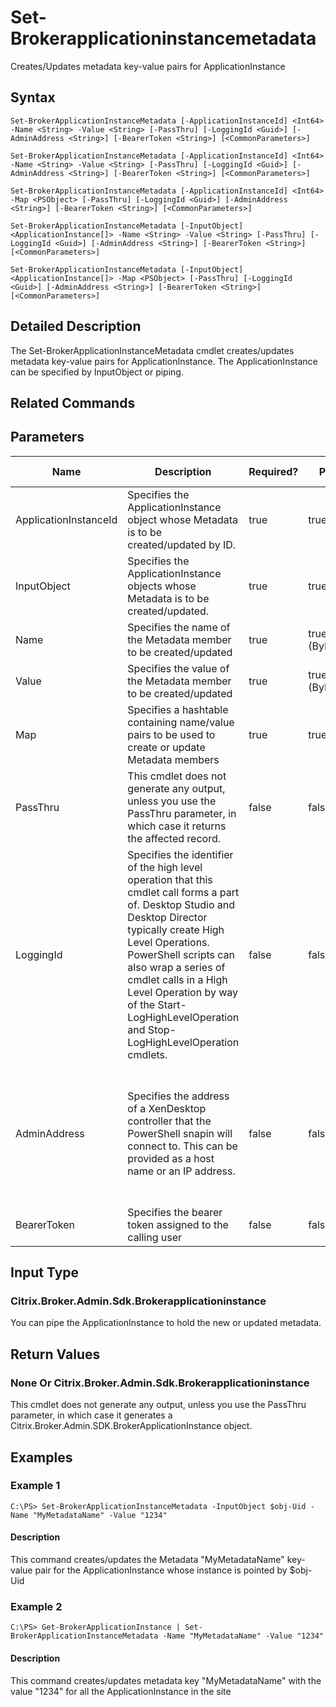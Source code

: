 ﻿
# Set-Brokerapplicationinstancemetadata
Creates/Updates metadata key-value pairs for ApplicationInstance
## Syntax
```
Set-BrokerApplicationInstanceMetadata [-ApplicationInstanceId] <Int64> -Name <String> -Value <String> [-PassThru] [-LoggingId <Guid>] [-AdminAddress <String>] [-BearerToken <String>] [<CommonParameters>]

Set-BrokerApplicationInstanceMetadata [-ApplicationInstanceId] <Int64> -Name <String> -Value <String> [-PassThru] [-LoggingId <Guid>] [-AdminAddress <String>] [-BearerToken <String>] [<CommonParameters>]

Set-BrokerApplicationInstanceMetadata [-ApplicationInstanceId] <Int64> -Map <PSObject> [-PassThru] [-LoggingId <Guid>] [-AdminAddress <String>] [-BearerToken <String>] [<CommonParameters>]

Set-BrokerApplicationInstanceMetadata [-InputObject] <ApplicationInstance[]> -Name <String> -Value <String> [-PassThru] [-LoggingId <Guid>] [-AdminAddress <String>] [-BearerToken <String>] [<CommonParameters>]

Set-BrokerApplicationInstanceMetadata [-InputObject] <ApplicationInstance[]> -Map <PSObject> [-PassThru] [-LoggingId <Guid>] [-AdminAddress <String>] [-BearerToken <String>] [<CommonParameters>]
```
## Detailed Description
The Set-BrokerApplicationInstanceMetadata cmdlet creates/updates metadata key-value pairs for ApplicationInstance. The ApplicationInstance can be specified by InputObject or piping.


## Related Commands

## Parameters
| Name   | Description | Required? | Pipeline Input | Default Value |
| --- | --- | --- | --- | --- |
| ApplicationInstanceId | Specifies the ApplicationInstance object whose Metadata is to be created/updated by ID. | true | true (ByValue) |  |
| InputObject | Specifies the ApplicationInstance objects whose Metadata is to be created/updated. | true | true (ByValue) |  |
| Name | Specifies the name of the Metadata member to be created/updated | true | true (ByPropertyName) |  |
| Value | Specifies the value of the Metadata member to be created/updated | true | true (ByPropertyName) |  |
| Map | Specifies a hashtable containing name/value pairs to be used to create or update Metadata members | true | true (ByValue) |  |
| PassThru | This cmdlet does not generate any output, unless you use the PassThru parameter, in which case it returns the affected record. | false | false | False |
| LoggingId | Specifies the identifier of the high level operation that this cmdlet call forms a part of. Desktop Studio and Desktop Director typically create High Level Operations. PowerShell scripts can also wrap a series of cmdlet calls in a High Level Operation by way of the Start-LogHighLevelOperation and Stop-LogHighLevelOperation cmdlets. | false | false |  |
| AdminAddress | Specifies the address of a XenDesktop controller that the PowerShell snapin will connect to. This can be provided as a host name or an IP address. | false | false | Localhost. Once a value is provided by any cmdlet, this value will become the default. |
| BearerToken | Specifies the bearer token assigned to the calling user | false | false |  |

## Input Type

### Citrix.Broker.Admin.Sdk.Brokerapplicationinstance
You can pipe the ApplicationInstance to hold the new or updated metadata.
## Return Values

### None Or Citrix.Broker.Admin.Sdk.Brokerapplicationinstance
This cmdlet does not generate any output, unless you use the PassThru parameter, in which case it generates a Citrix.Broker.Admin.SDK.BrokerApplicationInstance object.
## Examples

### Example 1
```
C:\PS> Set-BrokerApplicationInstanceMetadata -InputObject $obj-Uid -Name "MyMetadataName" -Value "1234"
```
#### Description
This command creates/updates the Metadata "MyMetadataName" key-value pair for the ApplicationInstance whose instance is pointed by \$obj-Uid
### Example 2
```
C:\PS> Get-BrokerApplicationInstance | Set-BrokerApplicationInstanceMetadata -Name "MyMetadataName" -Value "1234"
```
#### Description
This command creates/updates metadata key "MyMetadataName" with the value "1234" for all the ApplicationInstance in the site
